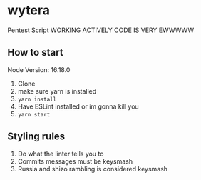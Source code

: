 # wytera
Pentest Script
WORKING ACTIVELY CODE IS VERY EWWWWW

## How to start

Node Version: 16.18.0

1. Clone
2. make sure yarn is installed
3. `yarn install`
4. Have ESLint installed or im gonna kill you
6. `yarn start`


## Styling rules

1. Do what the linter tells you to
2. Commits messages must be keysmash
3. Russia and shizo rambling is considered keysmash
